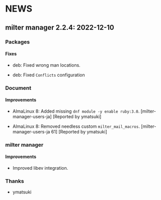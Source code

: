 # NEWS

## milter manager 2.2.4: 2022-12-10

### Packages

#### Fixes

  * deb: Fixed wrong man locations.

  * deb: Fixed `Conflicts` configuration

### Document

#### Improvements

  * AlmaLinux 8: Added missing `dnf module -y enable ruby:3.0`.
    [milter-manager-users-ja]
    [Reported by ymatsuki]

  * AlmaLinux 8: Removed needless custom `milter_mail_macros`.
    [milter-manager-users-ja 61]
    [Reported by ymatsuki]

### milter manager

#### Improvements

  * Improved libev integration.

### Thanks

  * ymatsuki
